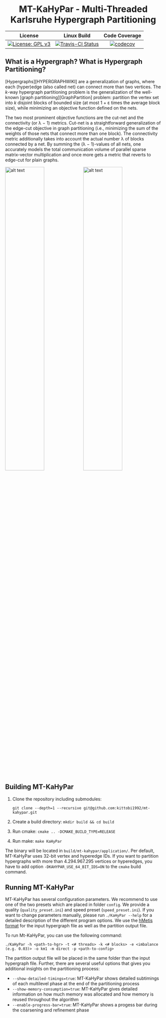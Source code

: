 <h1 align="center">MT-KaHyPar - Multi-Threaded Karlsruhe Hypergraph Partitioning</h1>

License|Linux Build|Code Coverage
:--:|:--:|:--:
[![License: GPL v3](https://img.shields.io/badge/License-GPL%20v3-blue.svg)](http://www.gnu.org/licenses/gpl-3.0)|[![Travis-CI Status](https://travis-ci.com/kittobi1992/mt-kahypar.svg?token=cKsYKySTDzC4fU7qcsEK&branch=master)](https://travis-ci.com/kittobi1992/mt-kahypar)|[![codecov](https://codecov.io/gh/kittobi1992/mt-kahypar/branch/master/graph/badge.svg?token=sNWRRtXZjI)](https://codecov.io/gh/kittobi1992/mt-kahypar)

What is a Hypergraph? What is Hypergraph Partitioning?
-----------
[Hypergraphs][HYPERGRAPHWIKI] are a generalization of graphs, where each (hyper)edge (also called net) can
connect more than two vertices. The *k*-way hypergraph partitioning problem is the generalization of the well-known [graph partitioning][GraphPartition] problem: partition the vertex set into *k* disjoint
blocks of bounded size (at most 1 + ε times the average block size), while minimizing an
objective function defined on the nets.

The two most prominent objective functions are the cut-net and the connectivity (or λ − 1)
metrics. Cut-net is a straightforward generalization of the edge-cut objective in graph partitioning
(i.e., minimizing the sum of the weights of those nets that connect more than one block). The
connectivity metric additionally takes into account the actual number λ of blocks connected by a
net. By summing the (λ − 1)-values of all nets, one accurately models the total communication
volume of parallel sparse matrix-vector multiplication and once more gets a metric that reverts
to edge-cut for plain graphs.


<img src="https://cloud.githubusercontent.com/assets/484403/25314222/3a3bdbda-2840-11e7-9961-3bbc59b59177.png" alt="alt text" width="50%" height="50%"><img src="https://cloud.githubusercontent.com/assets/484403/25314225/3e061e42-2840-11e7-860c-028a345d1641.png" alt="alt text" width="50%" height="50%">

Building MT-KaHyPar
-----------

1. Clone the repository including submodules:

   ```git clone --depth=1 --recursive git@github.com:kittobi1992/mt-kahypar.git```
2. Create a build directory: `mkdir build && cd build`
3. Run cmake: `cmake .. -DCMAKE_BUILD_TYPE=RELEASE`
4. Run make: `make KaHyPar`

The binary will be located in `build/mt-kahypar/application/`. Per default, MT-KaHyPar uses 32-bit vertex and hyperedge IDs. If you want to partition hypergraphs with more than 4.294.967.295 vertices or hyperedges, you have to add option `-DKAHYPAR_USE_64_BIT_IDS=ON` to the `cmake` build command.

Running MT-KaHyPar
-----------

MT-KaHyPar has several configuration parameters. We recommend to use one of the two presets which are placed in folder `config`. We provide a quality (`quality_preset.ini`) and speed preset (`speed_preset.ini`). If you want to change parameters manually, please run `./KaHyPar --help` for a detailed description of the different program options. We use the [hMetis format](http://glaros.dtc.umn.edu/gkhome/fetch/sw/hmetis/manual.pdf) for the input hypergraph file as well as the partition output file.

To run Mt-KaHyPar, you can use the following command:

    ./KaHyPar -h <path-to-hgr> -t <# threads> -k <# blocks> -e <imbalance (e.g. 0.03)> -o km1 -m direct -p <path-to-config>

The partition output file will be placed in the same folder than the input hypergraph file. Further, there are several useful options that gives you additional insights on the partitioning process:
- `--show-detailed-timings=true`: MT-KaHyPar shows detailed subtimings of each multilevel phase at the end of the partitioning process
- `--show-memory-consumption=true`: MT-KaHyPar gives detailed information on how much memory was allocated and how memory is reused throughout the algorithm
- `--enable-progress-bar=true`: MT-KaHyPar shows a progess bar during the coarsening and refinement phase